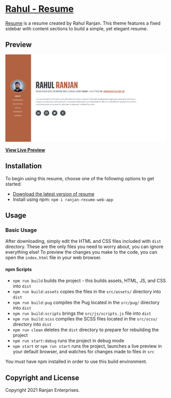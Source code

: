 # [Rahul - Resume](https://www.ranjanresume.co.uk/)

[Resume](https://www.ranjanresume.co.uk/) is a resume created by Rahul Ranjan. This theme features a fixed sidebar with content sections to build a simple, yet elegant resume.

## Preview

[![Resume Preview](src/assets/img/preview.jpg)](https://github.com/ranjanenterprises/ranjan-resume-web-app/)

**[View Live Preview](https://www.ranjanresume.co.uk/)**

## Installation

To begin using this resume, choose one of the following options to get started:

- [Download the latest version of resume](https://github.com/ranjanenterprises/ranjan-resume-web-app/)
- Install using npm: `npm i ranjan-resume-web-app`

## Usage

### Basic Usage

After downloading, simply edit the HTML and CSS files included with `dist` directory. These are the only files you need to worry about, you can ignore everything else! To preview the changes you make to the code, you can open the `index.html` file in your web browser.

#### npm Scripts

- `npm run build` builds the project - this builds assets, HTML, JS, and CSS into `dist`
- `npm run build:assets` copies the files in the `src/assets/` directory into `dist`
- `npm run build:pug` compiles the Pug located in the `src/pug/` directory into `dist`
- `npm run build:scripts` brings the `src/js/scripts.js` file into `dist`
- `npm run build:scss` compiles the SCSS files located in the `src/scss/` directory into `dist`
- `npm run clean` deletes the `dist` directory to prepare for rebuilding the project
- `npm run start:debug` runs the project in debug mode
- `npm start` or `npm run start` runs the project, launches a live preview in your default browser, and watches for changes made to files in `src`

You must have npm installed in order to use this build environment.

## Copyright and License

Copyright 2021 Ranjan Enterprises.

